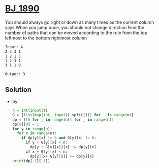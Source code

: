 # [BJ_1890](https://acmicpc.net/problem/1890)

You should always go right or down as many times as the current column says
When you jump once, you should not change direction
Find the number of paths that can be moved according to the rule from the top leftmost to the bottom rightmost column

```txt
Input: 4
2 3 3 1
1 2 1 3
1 2 3 1
3 1 1 0

Output: 3
```

## Solution

* py

  ```py
  n = int(input())
  G = [list(map(int, input().split())) for _ in range(n)]
  dp = [[0 for _ in range(n)] for _ in range(n)]
  dp[0][0] = 1
  for y in range(n):
    for x in range(n):
      if dp[y][x] != 0 and G[y][x] != 0:
        if y + G[y][x] < n:
          dp[y + G[y][x]][x] += dp[y][x]
        if x + G[y][x] < n:
          dp[y][x+ G[y][x]] += dp[y][x]
  print(dp[-1][-1])
  ```
